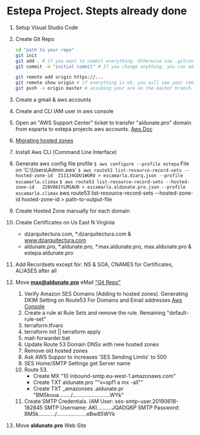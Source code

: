 # Estepa Project. Stepts already done

1. Setup Visual Studio Code
1. Create Git Repo
    ```bash
    cd "path to your repo"
    git init
    git add . # if you want to commit everything. Otherwise use .gitconfig files
    git commit -m "initial commit" # If you change anything, you can add and commit again...

    git remote add origin https://...
    git remote show origin # if everything is ok, you will see your remote
    git push -u origin master # assuming your are on the master branch.
    ```
1. Create a gmail & aws accounts
1. Create and CLI IAM user in aws console
1. Open an "AWS Support Center" ticket to transfer "aldunate.pro" domain from esparta to estepa projects aws accounts. [Aws Doc](https://docs.aws.amazon.com/Route53/latest/DeveloperGuide/domain-transfer-between-aws-accounts.html)
1. [Migrating hosted zones](https://docs.aws.amazon.com/Route53/latest/DeveloperGuide/hosted-zones-migrating.html)
1. Install Aws CLI (Command Line Interface)
1. Generate aws config file profile
`$ aws configure --profile estepa`
File on 'C:\Users\Admin\.aws'
`$ aws route53 list-resource-record-sets --hosted-zone-id  Z1I1J4GDU1WGRO > escamarla.dzarq.json --profile escamarla.climax`
`$ aws route53 list-resource-record-sets --hosted-zone-id   Z28V06IYLMSAUR > escamarla.aldunate.pro.json --profile escamarla.climax`
aws route53 list-resource-record-sets --hosted-zone-id hosted-zone-id > path-to-output-file
1. Create Hosted Zone manually for each domain
1. Create Certificates on Us East N Virginia
    * dzarquitectura.com,  *.dzarquitectura.com & www.dzarquitectura.com
    * aldunate.pro,  *.aldunate.pro, *.max.aldunate.pro, max.aldunate.pro & estepa.aldunate.pro
1. Add Recordsets except for: NS & SOA, CNAMES for Certificates, ALIASES after all


1. Move **max@aldunate.pro** eMail ["Git Repo"](https://github.com/maxaldunate/mail-forwarder)
    1. Verify Amazon SES Domains (Adding to hosted zones). Generating DKIM Setting on Route53
     For Domains and Email addresses
     [Aws Console](https://eu-west-1.console.aws.amazon.com/ses/home?region=eu-west-1#verified-senders-domain:)
    1. Create a rule at Rule Sets and remove the rule. Remaining "default-rule-set"
    1. terraform.tfvars
    1. terraform init || terraform apply
    1. mail-forwarder.bat
    1. Update Route 53 Domain DNSs with new hosted zones
    1. Remove old hosted zones
    1. Ask AWS Suppor to increases 'SES Sending Limits' to 500
    1. SES Home/SMTP Settings get Server name
    1. Route 53. 
        * Create MX "10 inbound-smtp.eu-west-1.amazonaws.com"
        * Create TXT aldunate.pro ""v=spf1 a mx -all""
        * Create TXT _amazonses .aldunate.pr "BM5kuua......../.........................WYk"
    1. Create SMTP Credentials.
        IAM User: ses-smtp-user.20190618-182845
        SMTP Username: AKI..........JQADQ6P
        SMTP Password: BM5k.........../....................eBw85WYk
1. Move **aldunate.pro** Web Site
